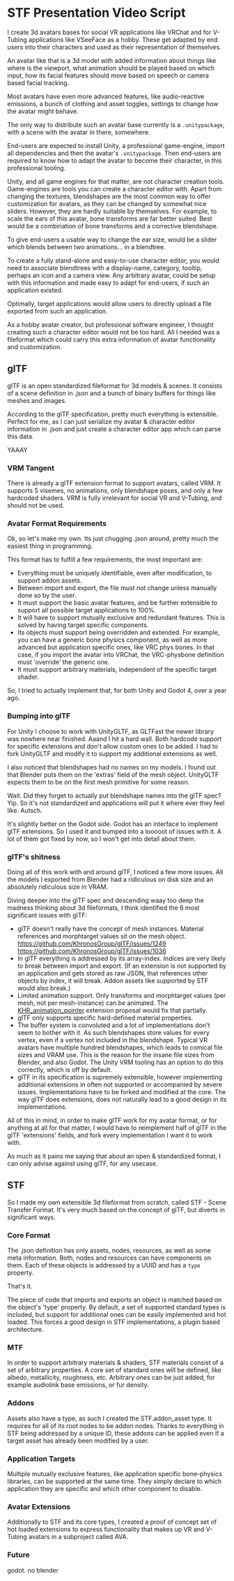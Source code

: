 # STF Presentation Video Script
I create 3d avatars bases for social VR applications like VRChat and for V-Tubing applications like VSeeFace as a hobby. These get adapted by end users into their characters and used as their representation of themselves.

An avatar like that is a 3d model with added information about things like where is the viewport, what animation should be played based on which input, how its facial features should move based on speech or camera based facial tracking.

Most avatars have even more advanced features, like audio-reactive emissions, a bunch of clothing and asset toggles, settings to change how the avatar might behave.

The only way to distribute such an avatar base currently is a `.unitypackage`, with a scene with the avatar in there, somewhere.

End-users are expected to install Unity, a professional game-engine, import all dependencies and then the avatar's `.unitypackage`. Then end-users are required to know how to adapt the avatar to become their character, in this professional tooling.

Unity, and all game engines for that matter, are not character creation tools. Game-engines are tools you can create a character editor with.
Apart from changing the textures, blendshapes are the most common way to offer customization for avatars, as they can be changed by somewhat nice sliders. However, they are hardly suitable by themselves. For example, to scale the ears of this avatar, bone transforms are far better suited. Best would be a combination of bone transforms and a corrective blendshape.

To give end-users a usable way to change the ear size, would be a slider which blends between two animations... in a blendtree.

To create a fully stand-alone and easy-to-use character editor, you would need to associate blendtrees with a display-name, category, tooltip, perhaps an icon and a camera view.
Any arbitrary avatar, could be setup with this information and made easy to adapt for end-users, if such an application existed.

Optimally, target applications would allow users to directly upload a file exported from such an application.

As a hobby avatar creator, but professional software engineer, I thought creating such a character editor would not be too hard.
All I needed was a fileformat which could carry this extra information of avatar functionality and customization.

## glTF
glTF is an open standardized fileformat for 3d models & scenes. It consists of a scene definition in .json and a bunch of binary buffers for things like meshes and images.

According to the glTF specification, pretty much everything is extensible. Perfect for me, as I can just serialize my avatar & character editor information in .json and just create a character editor app which can parse this data.

YAAAY

### VRM Tangent
There is already a glTF extension format to support avatars, called VRM.
It supports 5 visemes, no animations, only blendshape poses, and only a few hardcoded shaders.
VRM is fully irrelevant for social VR and V-Tubing, and should not be used.

### Avatar Format Requirements
Ok, so let's make my own. Its just chugging .json around, pretty much the easiest thing in programming.

This format has to fulfill a few requirements, the most important are:
* Everything must be uniquely identifiable, even after modification, to support addon assets.
* Between import and export, the file must not change unless manually done so by the user.
* It must support the basic avatar features, and be further extensible to support all possible target applications to 100%.
* It will have to support mutually exclusive and redundant features. This is solved by having target specific components.
* Its objects must support being overridden and extended.
	For example, you can have a generic bone physics component, as well as more advanced but application specific ones, like VRC phys bones.
	In that case, if you import the avatar into VRChat, the VRC-physbone definition must 'override' the generic one.
* It must support arbitrary materials, independent of the specific target shader.

So, I tried to actually implement that, for both Unity and Godot 4, over a year ago.

### Bumping into glTF
For Unity I choose to work with UnityGLTF, as GLTFast the newer library was nowhere near finished.
Aaand I hit a hard wall. Both hardcode support for specific extensions and don't allow custom ones to be added.
I had to fork UnityGLTF and modify it to support my additional extensions as well.

I also noticed that blendshapes had no names on my models. I found out that Blender puts them on the 'extras' field of the mesh object. UnityGLTF expects them to be on the first mesh primitive for some reason.

Wait. Did they forget to actually put blendshape names into the glTF spec?
Yip. So it's not standardized and applications will put it where ever they feel like. Autsch.

It's slightly better on the Godot side. Godot has an interface to implement glTF extensions. So I used it and bumped into a looooot of issues with it. A lot of them got fixed by now, so I won't get into detail about them.

### glTF's shitness
Doing all of this work with and around glTF, I noticed a few more issues.
All the models I exported from Blender had a ridiculous on disk size and an absolutely ridiculous size in VRAM.

Diving deeper into the glTF spec and descending waay too deep the madness thinking about 3d fileformats, I think identified the 6 most significant issues with glTF:
- glTF doesn't really have the concept of mesh instances. Material references and morphtarget values sit on the mesh object.
  https://github.com/KhronosGroup/glTF/issues/1249
  https://github.com/KhronosGroup/glTF/issues/1036
- In glTF everything is addressed by its array-index. Indices are very likely to break between import and export. (If an extension is not supported by an application and gets stored as raw JSON, that references other objects by index, it will break. Addon assets like supported by STF would also break.)
- Limited animation support. Only transforms and morphtarget values (per mesh, not per mesh-instance) can be animated.
  The [KHR_animation_pointer](https://github.com/KhronosGroup/glTF/pull/2147) extension proposal would fix that partially.
- glTF only supports specific hard-defined material properties.
- The buffer system is convoluted and a lot of implementations don't seem to bother with it. As such blendshapes store values for every vertex, even if a vertex not included in the blendshape. Typical VR avatars have multiple hundred blendshapes, which leads to comical file sizes and VRAM use. This is the reason for the insane file sizes from Blender, and also Godot. The Unity VRM tooling has an option to do this correctly, which is off by default.
- glTF in its specification is supremely extensible, however implementing additional extensions in often not supported or accompanied by severe issues. Implementations have to be forked and modified at the core. The way glTF does extensions, does not naturally lead to a good design in its implementations.


All of this in mind, in order to make glTF work for my avatar format, or for anything at all for that matter, I would have to reimplement half of glTF in the glTF 'extensions' fields, and fork every implementation I want it to work with.

As much as it pains me saying that about an open & standardized format, I can only advise against using glTF, for any usecase.

## STF
So I made my own extensible 3d fileformat from scratch, called STF - Scene Transfer Format. It's very much based on the concept of glTF, but diverts in significant ways.

### Core Format
The .json definition has only assets, nodes, resources, as well as some meta information.
Both, nodes and resources can have components on them.
Each of these objects is addressed by a UUID and has a `type` property.

That's it.

The piece of code that imports and exports an object is matched based on the object's 'type' property.
By default, a set of supported standard types is included, but support for additional ones can be easily implemented and hot loaded.
This forces a good design in STF implementations, a plugin based architecture.

### MTF
In order to support arbitrary materials & shaders, STF materials consist of a set of arbitrary properties. A core set of standard ones will be defined, like albedo, metallicity, roughness, etc.
Arbitrary ones can be just added, for example audiolink base emissions, or fur density.

### Addons
Assets also have a type, as such I created the STF.addon_asset type. It requires for all of its root nodes to be addon nodes. Thanks to everything in STF being addressed by a unique ID, these addons can be applied even if a target asset has already been modified by a user.

### Application Targets
Multiple mutually exclusive features, like application specific bone-physics libraries, can be supported at the same time. They simply declare to which application they are specific and which other component to disable.

### Avatar Extensions
Additionally to STF and its core types, I created a proof of concept set of hot loaded extensions to express functionality that makes up VR and V-Tubing avatars in a subproject called AVA.

### Future

godot.
no blender


